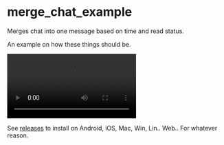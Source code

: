# merge_chat_example

Merges chat into one message based on time and read status.

An example on how these things should be.

![](Screen_recording_20240828_115608.webm.mp4)

See [releases](https://github.com/arran4/merge_chat_example/releases) to install on Android, iOS, Mac, Win, Lin.. Web.. For whatever reason.
